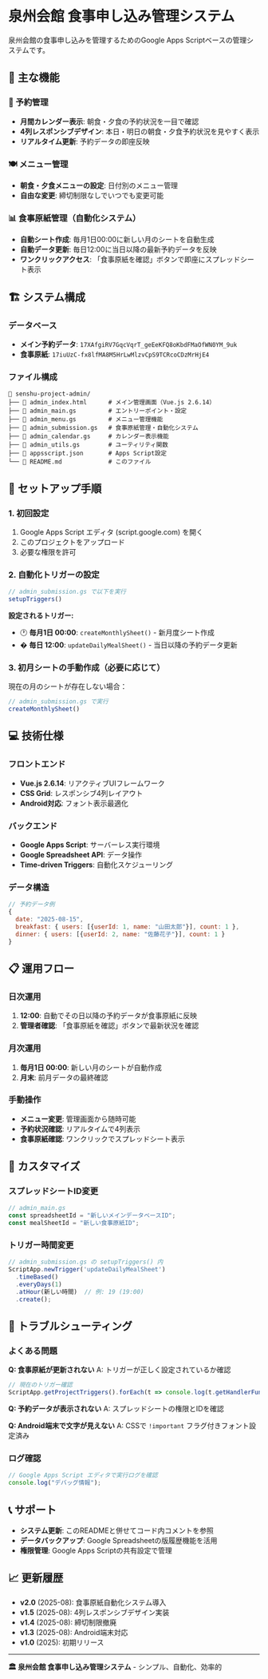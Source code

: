 # 泉州会館 食事申し込み管理システム

泉州会館の食事申し込みを管理するためのGoogle Apps Scriptベースの管理システムです。

## 🎯 主な機能

### 📅 予約管理
- **月間カレンダー表示**: 朝食・夕食の予約状況を一目で確認
- **4列レスポンシブデザイン**: 本日・明日の朝食・夕食予約状況を見やすく表示
- **リアルタイム更新**: 予約データの即座反映

### 🍽️ メニュー管理
- **朝食・夕食メニューの設定**: 日付別のメニュー管理
- **自由な変更**: 締切制限なしでいつでも変更可能

### 📊 食事原紙管理（自動化システム）
- **自動シート作成**: 毎月1日00:00に新しい月のシートを自動生成
- **自動データ更新**: 毎日12:00に当日以降の最新予約データを反映
- **ワンクリックアクセス**: 「食事原紙を確認」ボタンで即座にスプレッドシート表示

## 🏗️ システム構成

### データベース
- **メイン予約データ**: `17XAfgiRV7GqcVqrT_geEeKFQ8oKbdFMaOfWN0YM_9uk`
- **食事原紙**: `17iuUzC-fx8lfMA8M5HrLwMlzvCpS9TCRcoCDzMrHjE4`

### ファイル構成
```
📁 senshu-project-admin/
├── 📄 admin_index.html      # メイン管理画面（Vue.js 2.6.14）
├── 📄 admin_main.gs         # エントリーポイント・設定
├── 📄 admin_menu.gs         # メニュー管理機能
├── 📄 admin_submission.gs   # 食事原紙管理・自動化システム
├── 📄 admin_calendar.gs     # カレンダー表示機能
├── 📄 admin_utils.gs        # ユーティリティ関数
├── 📄 appsscript.json       # Apps Script設定
└── 📄 README.md             # このファイル
```

## 🚀 セットアップ手順

### 1. 初回設定
1. Google Apps Script エディタ (script.google.com) を開く
2. このプロジェクトをアップロード
3. 必要な権限を許可

### 2. 自動化トリガーの設定
```javascript
// admin_submission.gs で以下を実行
setupTriggers()
```

**設定されるトリガー:**
- 🕐 **毎月1日 00:00**: `createMonthlySheet()` - 新月度シート作成
- � **毎日 12:00**: `updateDailyMealSheet()` - 当日以降の予約データ更新

### 3. 初月シートの手動作成（必要に応じて）
現在の月のシートが存在しない場合：
```javascript
// admin_submission.gs で実行
createMonthlySheet()
```

## 💻 技術仕様

### フロントエンド
- **Vue.js 2.6.14**: リアクティブUIフレームワーク
- **CSS Grid**: レスポンシブ4列レイアウト
- **Android対応**: フォント表示最適化

### バックエンド
- **Google Apps Script**: サーバーレス実行環境
- **Google Spreadsheet API**: データ操作
- **Time-driven Triggers**: 自動化スケジューリング

### データ構造
```javascript
// 予約データ例
{
  date: "2025-08-15",
  breakfast: { users: [{userId: 1, name: "山田太郎"}], count: 1 },
  dinner: { users: [{userId: 2, name: "佐藤花子"}], count: 1 }
}
```

## 📋 運用フロー

### 日次運用
1. **12:00**: 自動でその日以降の予約データが食事原紙に反映
2. **管理者確認**: 「食事原紙を確認」ボタンで最新状況を確認

### 月次運用
1. **毎月1日 00:00**: 新しい月のシートが自動作成
2. **月末**: 前月データの最終確認

### 手動操作
- **メニュー変更**: 管理画面から随時可能
- **予約状況確認**: リアルタイムで4列表示
- **食事原紙確認**: ワンクリックでスプレッドシート表示

## 🔧 カスタマイズ

### スプレッドシートID変更
```javascript
// admin_main.gs
const spreadsheetId = "新しいメインデータベースID";
const mealSheetId = "新しい食事原紙ID";
```

### トリガー時間変更
```javascript
// admin_submission.gs の setupTriggers() 内
ScriptApp.newTrigger('updateDailyMealSheet')
  .timeBased()
  .everyDays(1)
  .atHour(新しい時間)  // 例: 19 (19:00)
  .create();
```

## 🐛 トラブルシューティング

### よくある問題

**Q: 食事原紙が更新されない**
A: トリガーが正しく設定されているか確認
```javascript
// 現在のトリガー確認
ScriptApp.getProjectTriggers().forEach(t => console.log(t.getHandlerFunction()));
```

**Q: 予約データが表示されない**
A: スプレッドシートの権限とIDを確認

**Q: Android端末で文字が見えない**
A: CSSで `!important` フラグ付きフォント設定済み

### ログ確認
```javascript
// Google Apps Script エディタで実行ログを確認
console.log("デバッグ情報");
```

## 📞 サポート

- **システム更新**: このREADMEと併せてコード内コメントを参照
- **データバックアップ**: Google Spreadsheetの版履歴機能を活用
- **権限管理**: Google Apps Scriptの共有設定で管理

## 📈 更新履歴

- **v2.0** (2025-08): 食事原紙自動化システム導入
- **v1.5** (2025-08): 4列レスポンシブデザイン実装
- **v1.4** (2025-08): 締切制限撤廃
- **v1.3** (2025-08): Android端末対応
- **v1.0** (2025): 初期リリース

---

**🏛️ 泉州会館 食事申し込み管理システム** - シンプル、自動化、効率的